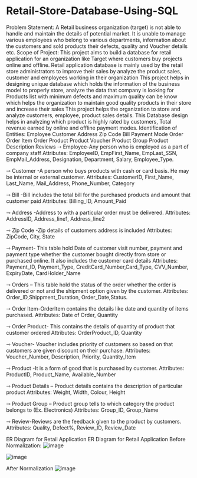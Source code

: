 # Retail-Store-Database-Using-SQL
Problem Statement:
A Retail business organization (target) is not able to handle and maintain the details of potential market.
It is unable to manage various employees who belong to various departments, information about the customers and sold products their defects, quality and Voucher details etc.
Scope of Project:
This project aims to build a database for retail application for an organization like Target where customers buy projects online and offline.
Retail application database is mainly used by the retail store administrators to improve their sales by analyze the product sales, customer and employees working in their organization
This project helps in designing unique database which holds the information of the business model to properly store, analyze the data that company is looking for
Products list with minimum defects and maximum quality can be know which helps the organization to maintain good quality products in their store and increase their sales
This project helps the organization to store and analyze customers, employee, product sales details.
This Database design helps in analyzing which product is highly rated by customers, Total revenue earned by online and offline payment modes.
Identification of Entities:
Employee
Customer
Address
Zip Code
Bill
Payment Mode
Order
Order Item
Order Product
Product
Voucher
Product Group
Product Description
Reviews
⇾ Employee-Any person who is employed as a part of company staff Attributes: EmployeeID, EmpFirst_Name, EmpLast_SSN, EmpMail_Address, Designation, Department, Salary, Employee_Type.

⇾ Customer -A person who buys products with cash or card basis. He may be internal or external customer. Attributes: CustomerID, First_Name, Last_Name, Mail_Address, Phone_Number, Category

⇾ Bill -Bill includes the total bill for the purchased products and amount that customer paid Attributes: Billing_ID, Amount_Paid

⇾ Address -Address to with a particular order must be delivered. Attributes: AddressID, Address_line1, Address_line2

⇾ Zip Code -Zip details of customers address is included Attributes: ZipCode, City, State

⇾ Payment- This table hold Date of customer visit number, payment and payment type whether the customer bought directly from store or purchased online. It also includes the customer card details Attributes: Payment_ID, Payment_Type, CreditCard_Number,Card_Type, CVV_Number, ExpiryDate, CardHolder_Name

⇾ Orders – This table hold the status of the order whether the order is delivered or not and the shipment option given by the customer. Attributes: Order_ID,Shippment_Duration, Order_Date,Status.

⇾ Order Item-OrderItem contains the details like date and quantity of items purchased. Attributes: Date of Order, Quantity

⇾ Order Product- This contains the details of quantity of product that customer ordered Attributes: OrderProduct_ID, Quantity

⇾ Voucher- Voucher includes priority of customers so based on that customers are given discount on their purchase. Attributes: Voucher_Number, Description, Priority, Quantity_Item

⇾ Product -It is a form of good that is purchased by customer. Attributes: ProductID, Product_Name, Available_Number

⇾ Product Details – Product details contains the description of particular product Attributes: Weight, Width, Colour, Height

⇾ Product Group – Product group tells to which category the product belongs to (Ex. Electronics) Attributes: Group_ID, Group_Name

⇾ Review-Reviews are the feedback given to the product by customers. Attributes: Quality, Defect%, Review_ID, Review_Date

ER Diagram for Retail Application
ER Diagram for Retail Application Before Normalization:
![image](https://user-images.githubusercontent.com/88016112/194702186-65fc0446-0d38-432b-8d04-475816af8428.png)

![image](https://user-images.githubusercontent.com/88016112/194702205-e101fe63-5273-450f-8506-4abaa5ea54cc.png)


After Normalization
![image](https://user-images.githubusercontent.com/88016112/194702219-214f426b-c27b-4f1e-8402-77c85a342319.png)
